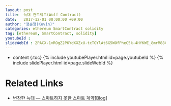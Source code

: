 ```yaml
---
layout: post
title:  늑대 컨트렉트(Wolf Contract)
date:   2017-12-01 00:00:00 +09:00
author: "정순형(Kevin)"
categories: ethereum SmartContract solidity
tag: [ethereum, SmartContract, solidity]
youtubeId :
slideWebId : 2PACX-1vROgZ2P6YdXXZxU-tcTOYlAt6G5WOfPheC5k-4HYKWE_8mrM88CM9l6Znq0cD3_VQno0TcAnpABUiGn
---
```

* content
{:toc}
{% include youtubePlayer.html id=page.youtubeId %}
{% include slidePlayer.html id=page.slideWebId %}

# Related Links
* [변장한 늑대 — 스마트하지 못한 스마트 계약[Blog]](https://medium.com/onther-tech/%EB%B3%80%EC%9E%A5%ED%95%9C-%EB%8A%91%EB%8C%80-%EC%8A%A4%EB%A7%88%ED%8A%B8%ED%95%98%EC%A7%80-%EB%AA%BB%ED%95%9C-%EC%8A%A4%EB%A7%88%ED%8A%B8-%EA%B3%84%EC%95%BD-45ece882e2b3)
